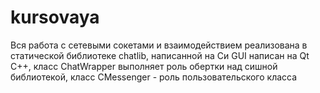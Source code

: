 # kursovaya
Вся работа с сетевыми сокетами и взаимодействием реализована в статической библиотеке chatlib, написанной на Си
GUI написан на Qt C++, класс ChatWrapper выполняет роль обертки над сишной библиотекой, класс CMessenger - роль пользовательского класса
